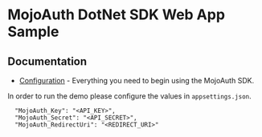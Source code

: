 # MojoAuth DotNet SDK Web App Sample

## Documentation

* [Configuration](https://mojoauth.com/docs/sdks/asp.net/) - Everything you need to begin using the MojoAuth SDK.

In order to run the demo please configure the values in `appsettings.json`. 

```
  "MojoAuth_Key": "<API_KEY>",
  "MojoAuth_Secret": "<API_SECRET>",
  "MojoAuth_RedirectUri": "<REDIRECT_URI>"
```